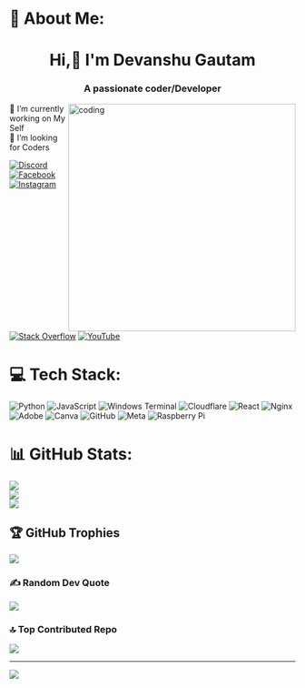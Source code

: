 # 💫 About Me:
# <h1 align="center">Hi,👋 I'm Devanshu Gautam </h1>

<h3 align="center">A passionate coder/Developer </h3>

<img align="right" alt="coding" width="400" src="https://user-
images.githubusercontent.com/55389276/140866485-8fb1c876-9a8f-4d6a-98dc-08c4981eaf70.gif">
🔭 I’m currently working on My Self<br>🤝 I’m looking for Coders

[![Discord](https://img.shields.io/badge/Discord-%237289DA.svg?logo=discord&logoColor=white)](https://discord.gg/https://discord.gg/s4AHeAAhHR) [![Facebook](https://img.shields.io/badge/Facebook-%231877F2.svg?logo=Facebook&logoColor=white)](https://facebook.com/https://www.facebook.com/profile.php?id=100093610670545) [![Instagram](https://img.shields.io/badge/Instagram-%23E4405F.svg?logo=Instagram&logoColor=white)](https://instagram.com/https://www.instagram.com/arreygautam?igsh=MXEzcnoyamhnbjRyOQ==](https://www.instagram.com/arreygautam/profilecard/?igsh=MXU5ZGl4dW9nNXFqdQ==)) [![Stack Overflow](https://img.shields.io/badge/-Stackoverflow-FE7A16?logo=stack-overflow&logoColor=white)](https://stackoverflow.com/users/https://stackoverflow.com/users/28091871/devanshu-gautam) [![YouTube](https://img.shields.io/badge/YouTube-%23FF0000.svg?logo=YouTube&logoColor=white)](https://youtube.com/@https://youtube.com/@_devanshugautam?feature=shared) 

# 💻 Tech Stack:
![Python](https://img.shields.io/badge/python-3670A0?style=for-the-badge&logo=python&logoColor=ffdd54) ![JavaScript](https://img.shields.io/badge/javascript-%23323330.svg?style=for-the-badge&logo=javascript&logoColor=%23F7DF1E) ![Windows Terminal](https://img.shields.io/badge/Windows%20Terminal-%234D4D4D.svg?style=for-the-badge&logo=windows-terminal&logoColor=white) ![Cloudflare](https://img.shields.io/badge/Cloudflare-F38020?style=for-the-badge&logo=Cloudflare&logoColor=white) ![React](https://img.shields.io/badge/react-%2320232a.svg?style=for-the-badge&logo=react&logoColor=%2361DAFB) ![Nginx](https://img.shields.io/badge/nginx-%23009639.svg?style=for-the-badge&logo=nginx&logoColor=white) ![Adobe](https://img.shields.io/badge/adobe-%23FF0000.svg?style=for-the-badge&logo=adobe&logoColor=white) ![Canva](https://img.shields.io/badge/Canva-%2300C4CC.svg?style=for-the-badge&logo=Canva&logoColor=white) ![GitHub](https://img.shields.io/badge/github-%23121011.svg?style=for-the-badge&logo=github&logoColor=white) ![Meta](https://img.shields.io/badge/Meta-%230467DF.svg?style=for-the-badge&logo=Meta&logoColor=white) ![Raspberry Pi](https://img.shields.io/badge/-Raspberry_Pi-C51A4A?style=for-the-badge&logo=Raspberry-Pi)
# 📊 GitHub Stats:
![](https://github-readme-stats.vercel.app/api?username=Devanshu138&theme=default_repocard&hide_border=false&include_all_commits=false&count_private=false)<br/>
![](https://github-readme-streak-stats.herokuapp.com/?user=Devanshu138&theme=default_repocard&hide_border=false)<br/>
![](https://github-readme-stats.vercel.app/api/top-langs/?username=Devanshu138&theme=default_repocard&hide_border=false&include_all_commits=false&count_private=false&layout=compact)

## 🏆 GitHub Trophies
![](https://github-profile-trophy.vercel.app/?username=Devanshu138&theme=ambient_gradient&no-frame=false&no-bg=true&margin-w=4)

### ✍️ Random Dev Quote
![](https://quotes-github-readme.vercel.app/api?type=horizontal&theme=radical)

### 🔝 Top Contributed Repo
![](https://github-contributor-stats.vercel.app/api?username=Devanshu138&limit=5&theme=tokyonight&combine_all_yearly_contributions=true)

---
[![](https://visitcount.itsvg.in/api?id=Devanshu138&icon=1&color=3)](https://visitcount.itsvg.in)

<!-- Proudly created with GPRM ( https://gprm.itsvg.in ) -->

